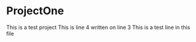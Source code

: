 # ProjectOne
This is a test project 
This is line 4 written on line 3
This is a test line in this file
